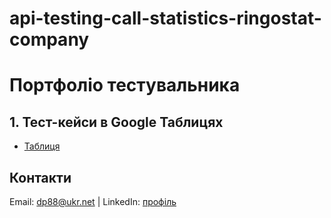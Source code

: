 # api-testing-call-statistics-ringostat-company
# Портфоліо тестувальника
 
## 1. Тест-кейси в Google Таблицях  
- [Таблиця](https://docs.google.com/spreadsheets/d/1IUvIlpRpGJezhrvPdu1eC5E2vXaEKzTKcf2otxhfsKk/edit?usp=sharing) 

## Контакти  
Email: dp88@ukr.net | LinkedIn: [профіль](www.linkedin.com/in/dima-petrovets-b49a05327)  
